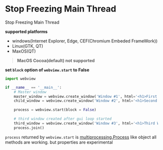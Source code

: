 # Stop Freezing Main Thread

Stop Freezing Main Thread

**supported platforms**
- windows(Internet Explorer, Edge, CEF(Chromium Embeded FrameWork))
- Linux(GTK, QT)
- MaxOS(QT)

> **MacOS Cocoa(default) not supported**

**set `block` option of `webview.start` to False**

``` python
import webview

if __name__ == '__main__':
    # Master window
    master_window = webview.create_window('Window #1', html='<h1>First window</h1>')
    child_window = webview.create_window('Window #2', html='<h1>Second window</h1>')
    
    process = webview.start(block = False)
    
    # third window created after gui loop started
    third_window = webview.create_window('Window #3', html='<h1>Third Window</h1>')
    process.join()

```

`process` returned by `webview.start` is [multiprocessing.Process](https://docs.python.org/3/library/multiprocessing.html#multiprocessing.Process) like object
all methods are working.
but properties are experimental
